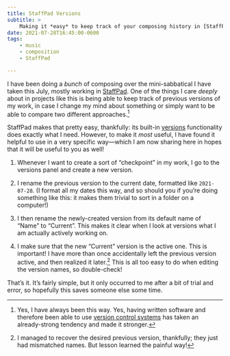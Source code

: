 ```yaml
---
title: StaffPad Versions
subtitle: >
    Making it *easy* to keep track of your composing history in [StaffPad](https://www.staffpad.net).
date: 2021-07-28T16:45:00-0600
tags:
    - music
    - composition
    - StaffPad

---
```


I have been doing a *bunch* of composing over the mini-sabbatical I have taken this July, mostly working in [StaffPad][s]. One of the things I care *deeply* about in projects like this is being able to keep track of previous versions of my work, in case I change my mind about something or simply want to be able to compare two different approaches.[^always]

StaffPad makes that pretty easy, thankfully: its built-in [versions][versions] functionality does exactly what I need. However, to make it *most* useful, I have found it helpful to use in a very specific way—which I am now sharing here in hopes that it will be useful to you as well!

[s]: https://www.staffpad.net
[vcs]: https://en.wikipedia.org/wiki/Version_control
[versions]: https://staffpad.zendesk.com/hc/en-us/articles/360005388577-Versions

1. Whenever I want to create a sort of “checkpoint” in my work, I go to the versions panel and create a new version.

2. I rename the previous version to the current date, formatted like `2021-07-28`. (I format all my dates this way, and so should you if you’re doing something like this: it makes them trivial to sort in a folder on a computer!)

3. I then rename the newly-created version from its default name of “Name” to “Current”. This makes it clear when I look at versions what I am actually actively working on.

4. I make sure that the new “Current” version is the active one. This is important! I have more than once accidentally left the previous version active, and then realized it later.[^recovery] This is all too easy to do when editing the version names, so double-check!

That’s it. It’s fairly simple, but it only occurred to me after a bit of trial and error, so hopefully this saves someone else some time.

[^always]: Yes, I have always been this way. Yes, having written software and therefore been able to use [version control systems][vcs] has taken an already-strong tendency and made it stronger.

[^recovery]: I managed to recover the desired previous version, thankfully; they just had mismatched names. But lesson learned the painful way!